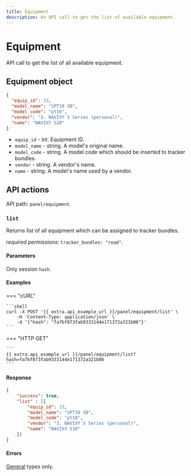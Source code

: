 ```yaml
---
title: Equipment
description: An API call to get the list of available equipment.
---
```


# Equipment

API call to get the list of all available equipment.


## Equipment object

```json
{
  "equip_id": 33, 
  "model_name": "SPT10 SB", 
  "model_code": "pt10",
  "vendor": "3. NAVIXY S Series (personal)",
  "name": "NAVIXY S10"
}
```

* `equip_id` - int. Equipment ID.
* `model_name` - string. A model's original name.
* `model_code` - string. A model code which should be inserted to tracker bundles.
* `vendor` - string. A vendor's name.
* `name` - string. A model's name used by a vendor.


## API actions

API path: `panel/equipment`.

### `list`

Returns list of all equipment which can be assigned to tracker bundles. 

*required permissions*: `tracker_bundles: "read"`.

#### Parameters

Only session `hash`.

#### Examples

=== "cURL"

    ```shell
    curl -X POST '{{ extra.api_example_url }}/panel/equipment/list' \
        -H 'Content-Type: application/json' \
        -d '{"hash": "fa7bf873fab9333144e171372a321b06"}'
    ```

=== "HTTP GET"

    ```
    {{ extra.api_example_url }}/panel/equipment/list?hash=fa7bf873fab9333144e171372a321b06
    ```

#### Response

```json
{
    "success": true,
    "list" : [{
        "equip_id": 33, 
        "model_name": "SPT10 SB", 
        "model_code": "pt10",
        "vendor": "3. NAVIXY S Series (personal)",
        "name": "NAVIXY S10"
    }] 
}
```

#### Errors

[General](../../backend-api/getting-started/errors.md#error-codes) types only.